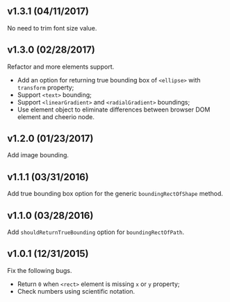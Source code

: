## v1.3.1 (04/11/2017)

No need to trim font size value.

## v1.3.0 (02/28/2017)

Refactor and more elements support.

- Add an option for returning true bounding box of `<ellipse>` with `transform` property;
- Support `<text>` bounding;
- Support `<linearGradient>` and `<radialGradient>` boundings;
- Use element object to eliminate differences between browser DOM element and cheerio node.

## v1.2.0 (01/23/2017)

Add image bounding.

## v1.1.1 (03/31/2016)

Add true bounding box option for the generic `boundingRectOfShape` method.

## v1.1.0 (03/28/2016)

Add `shouldReturnTrueBounding` option for `boundingRectOfPath`.

## v1.0.1 (12/31/2015)

Fix the following bugs.

- Return `0` when `<rect>` element is missing `x` or `y` property;
- Check numbers using scientific notation.